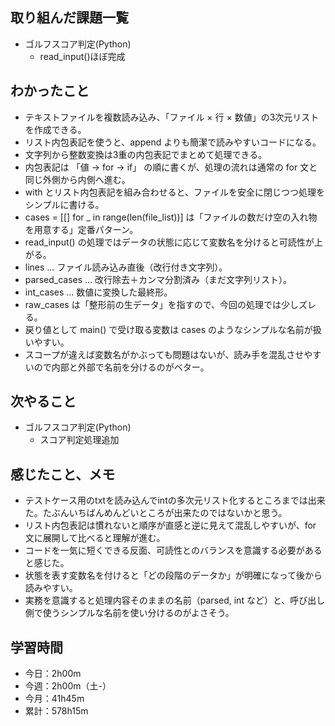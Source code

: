 ## 取り組んだ課題一覧
- ゴルフスコア判定(Python)
  - read_input()ほぼ完成
## わかったこと
- テキストファイルを複数読み込み、「ファイル × 行 × 数値」の3次元リストを作成できる。
- リスト内包表記を使うと、append よりも簡潔で読みやすいコードになる。
- 文字列から整数変換は3重の内包表記でまとめて処理できる。
- 内包表記は 「値 → for → if」 の順に書くが、処理の流れは通常の for 文と同じ外側から内側へ進む。
- with とリスト内包表記を組み合わせると、ファイルを安全に閉じつつ処理をシンプルに書ける。
- cases = [[] for _ in range(len(file_list))] は「ファイルの数だけ空の入れ物を用意する」定番パターン。
- read_input() の処理ではデータの状態に応じて変数名を分けると可読性が上がる。
- lines … ファイル読み込み直後（改行付き文字列）。
- parsed_cases … 改行除去＋カンマ分割済み（まだ文字列リスト）。
- int_cases … 数値に変換した最終形。
- raw_cases は「整形前の生データ」を指すので、今回の処理では少しズレる。
- 戻り値として main() で受け取る変数は cases のようなシンプルな名前が扱いやすい。
- スコープが違えば変数名がかぶっても問題はないが、読み手を混乱させやすいので内部と外部で名前を分けるのがベター。
## 次やること
- ゴルフスコア判定(Python)
  - スコア判定処理追加
## 感じたこと、メモ
- テストケース用のtxtを読み込んでintの多次元リスト化するところまでは出来た。たぶんいちばんめんどいところが出来たのではないかと思う。
- リスト内包表記は慣れないと順序が直感と逆に見えて混乱しやすいが、for 文に展開して比べると理解が進む。
- コードを一気に短くできる反面、可読性とのバランスを意識する必要があると感じた。
- 状態を表す変数名を付けると「どの段階のデータか」が明確になって後から読みやすい。
- 実務を意識すると処理内容そのままの名前（parsed, int など）と、呼び出し側で使うシンプルな名前を使い分けるのがよさそう。
## 学習時間
- 今日：2h00m
- 今週：2h00m（土-）
- 今月：41h45m
- 累計：578h15m